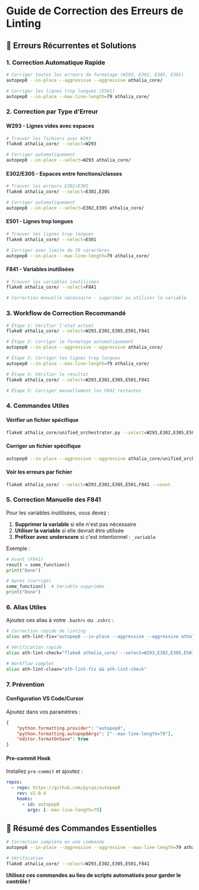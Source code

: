 # Guide de Correction des Erreurs de Linting

## 🎯 **Erreurs Récurrentes et Solutions**

### **1. Correction Automatique Rapide**

```bash
# Corriger toutes les erreurs de formatage (W293, E302, E305, E301)
autopep8 --in-place --aggressive --aggressive athalia_core/

# Corriger les lignes trop longues (E501)
autopep8 --in-place --max-line-length=79 athalia_core/
```

### **2. Correction par Type d'Erreur**

#### **W293 - Lignes vides avec espaces**
```bash
# Trouver les fichiers avec W293
flake8 athalia_core/ --select=W293

# Corriger automatiquement
autopep8 --in-place --select=W293 athalia_core/
```

#### **E302/E305 - Espaces entre fonctions/classes**
```bash
# Trouver les erreurs E302/E305
flake8 athalia_core/ --select=E302,E305

# Corriger automatiquement
autopep8 --in-place --select=E302,E305 athalia_core/
```

#### **E501 - Lignes trop longues**
```bash
# Trouver les lignes trop longues
flake8 athalia_core/ --select=E501

# Corriger avec limite de 79 caractères
autopep8 --in-place --max-line-length=79 athalia_core/
```

#### **F841 - Variables inutilisées**
```bash
# Trouver les variables inutilisées
flake8 athalia_core/ --select=F841

# Correction manuelle nécessaire - supprimer ou utiliser la variable
```

### **3. Workflow de Correction Recommandé**

```bash
# Étape 1: Vérifier l'état actuel
flake8 athalia_core/ --select=W293,E302,E305,E501,F841

# Étape 2: Corriger le formatage automatiquement
autopep8 --in-place --aggressive --aggressive athalia_core/

# Étape 3: Corriger les lignes trop longues
autopep8 --in-place --max-line-length=79 athalia_core/

# Étape 4: Vérifier le résultat
flake8 athalia_core/ --select=W293,E302,E305,E501,F841

# Étape 5: Corriger manuellement les F841 restantes
```

### **4. Commandes Utiles**

#### **Vérifier un fichier spécifique**
```bash
flake8 athalia_core/unified_orchestrator.py --select=W293,E302,E305,E501,F841
```

#### **Corriger un fichier spécifique**
```bash
autopep8 --in-place --aggressive --aggressive athalia_core/unified_orchestrator.py
```

#### **Voir les erreurs par fichier**
```bash
flake8 athalia_core/ --select=W293,E302,E305,E501,F841 --count
```

### **5. Correction Manuelle des F841**

Pour les variables inutilisées, vous devez :

1. **Supprimer la variable** si elle n'est pas nécessaire
2. **Utiliser la variable** si elle devrait être utilisée
3. **Préfixer avec underscore** si c'est intentionnel : `_variable`

Exemple :
```python
# Avant (F841)
result = some_function()
print("Done")

# Après (corrigé)
some_function()  # Variable supprimée
print("Done")
```

### **6. Alias Utiles**

Ajoutez ces alias à votre `.bashrc` ou `.zshrc` :

```bash
# Correction rapide de linting
alias ath-lint-fix="autopep8 --in-place --aggressive --aggressive athalia_core/ && autopep8 --in-place --max-line-length=79 athalia_core/"

# Vérification rapide
alias ath-lint-check="flake8 athalia_core/ --select=W293,E302,E305,E501,F841"

# Workflow complet
alias ath-lint-clean="ath-lint-fix && ath-lint-check"
```

### **7. Prévention**

#### **Configuration VS Code/Cursor**
Ajoutez dans vos paramètres :
```json
{
    "python.formatting.provider": "autopep8",
    "python.formatting.autopep8Args": ["--max-line-length=79"],
    "editor.formatOnSave": true
}
```

#### **Pre-commit Hook**
Installez `pre-commit` et ajoutez :
```yaml
repos:
  - repo: https://github.com/pycqa/autopep8
    rev: v2.0.4
    hooks:
      - id: autopep8
        args: [--max-line-length=79]
```

## 🎯 **Résumé des Commandes Essentielles**

```bash
# Correction complète en une commande
autopep8 --in-place --aggressive --aggressive --max-line-length=79 athalia_core/

# Vérification
flake8 athalia_core/ --select=W293,E302,E305,E501,F841
```

**Utilisez ces commandes au lieu de scripts automatisés pour garder le contrôle !**
